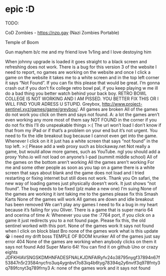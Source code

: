# epic :D
TODO: 
<!-- The games aren’t working and it says not found in the top left corner -->
CoD Zombies - https://nzp.gay (Nazi Zombies Portable)
<!-- add chatgpt -->
Temple of Boom
<!-- The bug is that no games load -->
<!-- Literally all the games say "Not Found" -->
<!-- All the games don’t work pls fix it -->
<!-- Not one game worked on the new website -->
Gun mayhem b/c me and my friend love 1v1ing and I love destoying him
<!-- Every game says not found -->
<!-- Every time I try to click on e game it says “not found” with a black screen. -->
<!-- Every time i try to launch a game a launch error occurs -->
<!-- None of the games currently work, they say PAG (page not found) -->
When johnny upgrade is loaded it goes straight to a black screen and refreshing does not work.
There is a bug for this version 3 of the website I need to report, no games are working on the website and once I click a game on the website it takes me to a white screen and in the top left corner it says “Not Found”. If you can fix this please that would be great.
I’m gonna crash out if you don’t fix college retro bowl pal, if you keep playing w me ill do a bad thing you better watch behind your back boy.
RETRO BOWL COLLEGE IS NOT WORKING AND I AM PISSED. YOU BETTER FIX THIS OR I WILL FIND YOUR ADRESS U STUPID.
Greybox, http://www.project-sentinel.xyz/games/game/greybox/.
All games are broken
All of the games do not work you click on them and says not found.
A: a lot the games aren’t even working any more most of them say NOT FOUND in the corner if you do not fix this I’ll do unspeakable things >:(
The url won’t load I don’t know if that from my iPad or if that’s a problem on your end but it’s not urgent.
You need to fix the idle breakout bug because I cannot even get into the game. Whenever I click on it it just has a white screen that says “not found” in the top left. >:(
Please add a web proxy such as blockaway.net
Not really a game, but would allow more games, such as YouTube.
ngl you should add a proxy
Yoho.io will not load on anyone’s I-pad (summit middle school)
All of the games on the bottom aren’t working
All the games aren’t working
For me and some other people as soon as you tap on a game there is a white screen that says about blank and the game does not load and I tried restarting or fixing internet but still does not work. Thank you
On safari, the new way of loading games just physically doesn’t work. It just shows “not found”.
The bug needs to be fixed (plz make a new one)
I’m suing
None of the games are working
it isnt taking me to the games please fix this
Smash Karts
None of the games will work
All games are down and idle breakout has been removed
We can’t play any games
I need to fix a bug in my heart because it’s failing for you Oliver.
There is a game that is super mario 64 and ocerina of time
A: Whenever you use the :7764 port, if you click on a game it just redirects you to a not found page. Please fix this, the old sentinel worked with this port.
None of the games work
It says not found when I click on block blast
Bro none of the games work what is this update 😭 i need my drift boss
TEMPLE OF BOOM
krunker
All of the games just say error 404
None of the games are working when anybody clicks on them it says not found
Add Super Mario 64! You can find it on github
Uno or crazy eights
JDFKHIAVSNGSKDMHNFADESFNALKJDNFAIRyfv24o38795nygf37894n67f53847n5r23584nycfro3uq4ygnbvt7o83iq4b6tyg78394q2y6nvtf3q978fnty3q789fcnyt3q789frny3
A: none of the games work and it says not found